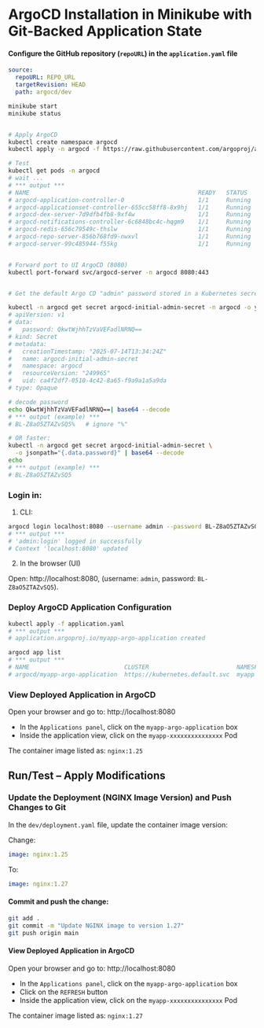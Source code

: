 # ArgoCD Installation in Minikube with Git-Backed Application State

#### Configure the GitHub repository (`repoURL`) in the `application.yaml` file

```yaml
source:
  repoURL: REPO_URL
  targetRevision: HEAD
  path: argocd/dev
```


```bash
minikube start
minikube status


# Apply ArgoCD
kubectl create namespace argocd
kubectl apply -n argocd -f https://raw.githubusercontent.com/argoproj/argo-cd/stable/manifests/install.yaml

# Test
kubectl get pods -n argocd
# wait ...
# *** output ***
# NAME                                                READY   STATUS    RESTARTS       AGE
# argocd-application-controller-0                     1/1     Running   0              3m31s
# argocd-applicationset-controller-655cc58ff8-8x9hj   1/1     Running   0              3m31s
# argocd-dex-server-7d9dfb4fb8-9xf4w                  1/1     Running   1 (3m1s ago)   3m31s
# argocd-notifications-controller-6c6848bc4c-hqgm9    1/1     Running   0              3m31s
# argocd-redis-656c79549c-thslw                       1/1     Running   0              3m31s
# argocd-repo-server-856b768fd9-nwxvl                 1/1     Running   0              3m31s
# argocd-server-99c485944-f55kg                       1/1     Running   0              3m31s


# Forward port to UI ArgoCD (8080)
kubectl port-forward svc/argocd-server -n argocd 8080:443


# Get the default Argo CD "admin" password stored in a Kubernetes secret:

kubectl -n argocd get secret argocd-initial-admin-secret -n argocd -o yaml
# apiVersion: v1
# data:
#   password: QkwtWjhhTzVaVEFadlNRNQ==
# kind: Secret
# metadata:
#   creationTimestamp: "2025-07-14T13:34:24Z"
#   name: argocd-initial-admin-secret
#   namespace: argocd
#   resourceVersion: "249965"
#   uid: ca4f2df7-0510-4c42-8a65-f9a9a1a5a9da
# type: Opaque

# decode password
echo QkwtWjhhTzVaVEFadlNRNQ==| base64 --decode
# *** output (example) ***
# BL-Z8aO5ZTAZvSQ5%   # ignore "%"

# OR faster:
kubectl -n argocd get secret argocd-initial-admin-secret \
  -o jsonpath="{.data.password}" | base64 --decode
echo
# *** output (example) ***
# BL-Z8aO5ZTAZvSQ5
```

### Login in:

1. CLI:

```bash
argocd login localhost:8080 --username admin --password BL-Z8aO5ZTAZvSQ5 --insecure
# *** output ***
# 'admin:login' logged in successfully
# Context 'localhost:8080' updated
```

2. In the browser (UI)

Open: http://localhost:8080, (username: `admin`, password: `BL-Z8aO5ZTAZvSQ5`).


### Deploy ArgoCD Application Configuration

```bash
kubectl apply -f application.yaml
# *** output ***
# application.argoproj.io/myapp-argo-application created

argocd app list
# *** output ***
# NAME                           CLUSTER                         NAMESPACE  PROJECT  STATUS  HEALTH   SYNCPOLICY  CONDITIONS  REPO                                                     PATH        TARGET
# argocd/myapp-argo-application  https://kubernetes.default.svc  myapp      default  Synced  Healthy  Auto-Prune  <none>      https://github.com/dariusz-trawicki/coding-examples.git  argocd/dev  HEAD
```

### View Deployed Application in ArgoCD

Open your browser and go to: http://localhost:8080
- In the `Applications panel`, click on the `myapp-argo-application` box
- Inside the application view, click on the `myapp-xxxxxxxxxxxxxxx` Pod

The container image listed as: `nginx:1.25`


## Run/Test – Apply Modifications

### Update the Deployment (NGINX Image Version) and Push Changes to Git

In the `dev/deployment.yaml` file, update the container image version:

Change:

```yaml
image: nginx:1.25
```

To:

```yaml
image: nginx:1.27
```

#### Commit and push the change:

```bash
git add .
git commit -m "Update NGINX image to version 1.27"
git push origin main
```

#### View Deployed Application in ArgoCD

Open your browser and go to: http://localhost:8080
- In the `Applications panel`, click on the `myapp-argo-application` box
- Click on the `REFRESH` button
- Inside the application view, click on the `myapp-xxxxxxxxxxxxxxx` Pod

The container image listed as: `nginx:1.27`
